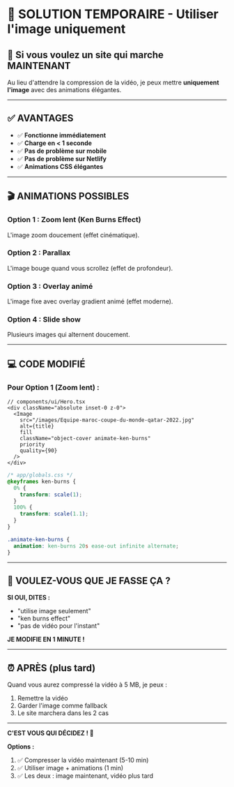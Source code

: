 # 🎨 SOLUTION TEMPORAIRE - Utiliser l'image uniquement

## 📌 Si vous voulez un site qui marche MAINTENANT

Au lieu d'attendre la compression de la vidéo, je peux mettre **uniquement l'image** avec des animations élégantes.

---

## ✅ AVANTAGES

- ✅ **Fonctionne immédiatement**
- ✅ **Charge en < 1 seconde**
- ✅ **Pas de problème sur mobile**
- ✅ **Pas de problème sur Netlify**
- ✅ **Animations CSS élégantes**

---

## 🎬 ANIMATIONS POSSIBLES

### Option 1 : Zoom lent (Ken Burns Effect)
L'image zoom doucement (effet cinématique).

### Option 2 : Parallax
L'image bouge quand vous scrollez (effet de profondeur).

### Option 3 : Overlay animé
L'image fixe avec overlay gradient animé (effet moderne).

### Option 4 : Slide show
Plusieurs images qui alternent doucement.

---

## 💻 CODE MODIFIÉ

### Pour Option 1 (Zoom lent) :

```tsx
// components/ui/Hero.tsx
<div className="absolute inset-0 z-0">
  <Image
    src="/images/Equipe-maroc-coupe-du-monde-qatar-2022.jpg"
    alt={title}
    fill
    className="object-cover animate-ken-burns"
    priority
    quality={90}
  />
</div>
```

```css
/* app/globals.css */
@keyframes ken-burns {
  0% {
    transform: scale(1);
  }
  100% {
    transform: scale(1.1);
  }
}

.animate-ken-burns {
  animation: ken-burns 20s ease-out infinite alternate;
}
```

---

## 🎯 VOULEZ-VOUS QUE JE FASSE ÇA ?

**SI OUI, DITES :**
- "utilise image seulement"
- "ken burns effect"
- "pas de vidéo pour l'instant"

**JE MODIFIE EN 1 MINUTE !**

---

## ⏰ APRÈS (plus tard)

Quand vous aurez compressé la vidéo à 5 MB, je peux :
1. Remettre la vidéo
2. Garder l'image comme fallback
3. Le site marchera dans les 2 cas

---

**C'EST VOUS QUI DÉCIDEZ ! 💪**

**Options :**
1. ✅ Compresser la vidéo maintenant (5-10 min)
2. ✅ Utiliser image + animations (1 min)
3. ✅ Les deux : image maintenant, vidéo plus tard

